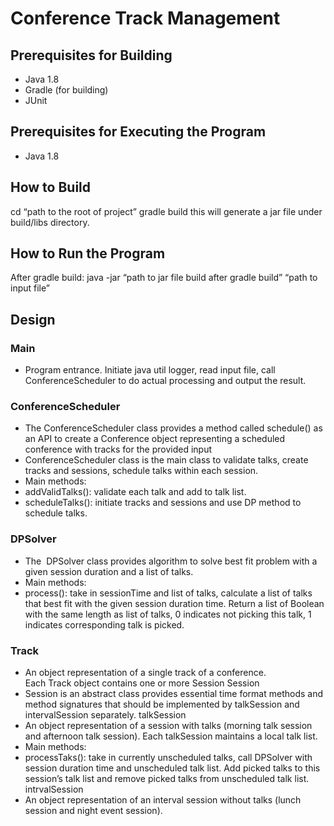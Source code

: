 # Conference Track Management
## Prerequisites for Building
* Java 1.8
* Gradle (for building)
* JUnit 
## Prerequisites for Executing the Program
* Java 1.8
## How to Build
cd “path to the root of project”
gradle build
this will generate a jar file under build/libs directory.
## How to Run the Program
After gradle build:
java -jar “path to jar file build after gradle build” “path to input file”
## Design
### Main
* Program entrance. Initiate java util logger, read input file, call ConferenceScheduler to do actual processing and output the result.
### ConferenceScheduler
*	The ConferenceScheduler class provides a method called schedule() as an API to create a Conference object representing a scheduled conference with tracks for the provided input
*	ConferenceScheduler class is the main class to validate talks, create tracks and sessions, schedule talks within each session.
*	Main methods:
  * addValidTalks(): validate each talk and add to talk list.
  *	scheduleTalks(): initiate tracks and sessions and use DP method to schedule talks.
### DPSolver
*	The  DPSolver class provides algorithm to solve best fit problem with a given session duration and a list of talks. 
*	Main methods:
  *	process(): take in sessionTime and list of talks, calculate a list of talks that best fit with the given session duration time. Return a list of Boolean with the same length as list of talks, 0 indicates not picking this talk, 1 indicates corresponding talk is picked.
### Track
*	An object representation of a single track of a conference. Each Track object contains one or more Session
Session
*	Session is an abstract class provides essential time format methods and method signatures that should be implemented by talkSession and intervalSession separately.
talkSession
*	An object representation of a session with talks (morning talk session and afternoon talk session). Each talkSession maintains a local talk list.
*	Main methods:
  *	processTaks(): take in currently unscheduled talks, call DPSolver with session duration time and unscheduled talk list. Add picked talks to this session’s talk list and remove picked talks from unscheduled talk list.
intrvalSession
  *	An object representation of an interval session without talks (lunch session and night event session). 
